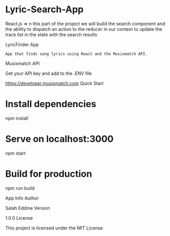 # Lyric-Search-App
React.js => n this part of the project we will build the search component and the ability to dispatch an action to the reducer in our context to update the track list in the state with the search results

LyricFinder App

    App that finds song lyrics using React and the Musixmatch API.

Musixmatch API

Get your API key and add to the .ENV file

https://developer.musixmatch.com
Quick Start

# Install dependencies
npm install

# Serve on localhost:3000
npm start

# Build for production
npm run build

App Info
Author

Salah Eddine
Version

1.0.0
License

This project is licensed under the MIT License
